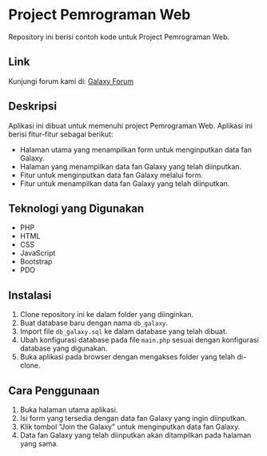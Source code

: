 # Project Pemrograman Web

Repository ini berisi contoh kode untuk Project Pemrograman Web.

## Link

Kunjungi forum kami di: [Galaxy Forum](http://galaxy-forum.free.nf/)

## Deskripsi

Aplikasi ini dibuat untuk memenuhi project Pemrograman Web. Aplikasi ini berisi fitur-fitur sebagai berikut:

* Halaman utama yang menampilkan form untuk menginputkan data fan Galaxy.
* Halaman yang menampilkan data fan Galaxy yang telah diinputkan.
* Fitur untuk menginputkan data fan Galaxy melalui form.
* Fitur untuk menampilkan data fan Galaxy yang telah diinputkan.

## Teknologi yang Digunakan

* PHP
* HTML
* CSS
* JavaScript
* Bootstrap
* PDO

## Instalasi

1. Clone repository ini ke dalam folder yang diinginkan.
2. Buat database baru dengan nama `db_galaxy`.
3. Import file `db_galaxy.sql` ke dalam database yang telah dibuat.
4. Ubah konfigurasi database pada file `main.php` sesuai dengan konfigurasi database yang digunakan.
5. Buka aplikasi pada browser dengan mengakses folder yang telah di-clone.

## Cara Penggunaan

1. Buka halaman utama aplikasi.
2. Isi form yang tersedia dengan data fan Galaxy yang ingin diinputkan.
3. Klik tombol "Join the Galaxy" untuk menginputkan data fan Galaxy.
4. Data fan Galaxy yang telah diinputkan akan ditampilkan pada halaman yang sama.
